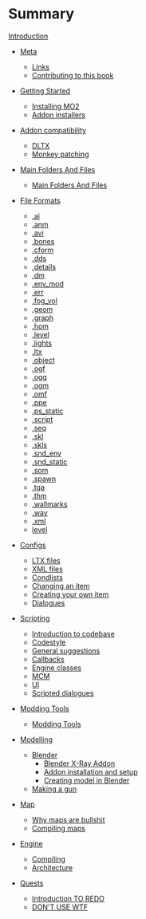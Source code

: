 # Summary

[Introduction](README.md)

- [Meta](meta/README.md)
    - [Links](meta/links.md)
    - [Contributing to this book](meta/contributing/README.md)

- [Getting Started](getting-started/README.md)
    - [Installing MO2](getting-started/installing-mo2.md)
    - [Addon installers](getting-started/addon-installers.md)

- [Addon compatibility]()
    - [DLTX]()
    - [Monkey patching](addon-compatibility/monkey-patching.md)

- [Main Folders And Files](main-folders-and-files/README.md)
    - [Main Folders And Files](main-folders-and-files/main-folders-and-files.md)

- [File Formats](file-formats/README.md)
    - [.ai](file-formats/.ai.md)
    - [.anm](file-formats/.anm.md)
    - [.avi](file-formats/.avi.md)
    - [.bones](file-formats/.bones.md)
    - [.cform](file-formats/.cfrom.md)
    - [.dds](file-formats/.dds.md)
    - [.details](file-formats/.details.md)
    - [.dm](file-formats/.dm.md)
    - [.env_mod](file-formats/.env_mod.md)
    - [.err](file-formats/.err.md)
    - [.fog_vol](file-formats/.fog_vol.md)
    - [.geom](file-formats/.geom.md)
    - [.graph](file-formats/.graph.md)
    - [.hom](file-formats/.hom.md)
    - [.level](file-formats/.level.md)
    - [.lights](file-formats/.lights.md)
    - [.ltx](file-formats/.ltx.md)
    - [.object](file-formats/.object.md)
    - [.ogf](file-formats/.ogf.md)
    - [.ogg](file-formats/.ogg.md)
    - [.ogm](file-formats/.ogm.md)
    - [.omf](file-formats/.omf.md)
    - [.ppe](file-formats/.ppe.md)
    - [.ps_static](file-formats/.ps_static.md)
    - [.script](file-formats/.script.md)
    - [.seq](file-formats/.seq.md)
    - [.skl](file-formats/.skl.md)
    - [.skls](file-formats/.skls.md)
    - [.snd_env](file-formats/.snd_env.md)
    - [.snd_static](file-formats/.snd_static.md)
    - [.som](file-formats/.som.md)
    - [.spawn](file-formats/.spawn.md)
    - [.tga](file-formats/.tga.md)
    - [.thm](file-formats/.thm.md)
    - [.wallmarks](file-formats/.wallmarks.md)
    - [.wav](file-formats/.wav.md)
    - [.xml](file-formats/.xml.md)
    - [level](file-formats/level.md)

- [Configs]()
    - [LTX files]()
    - [XML files]()
    - [Condlists](configs/condlists.md)
    - [Changing an item]()
    - [Creating your own item]()
    - [Dialogues]()

- [Scripting]()
    - [Introduction to codebase]()
    - [Codestyle]()
    - [General suggestions]()
    - [Callbacks]()
    - [Engine classes]()
    - [MCM]()
    - [UI]()
    - [Scripted dialogues]()

- [Modding Tools](modding-tools/README.md)
    - [Modding Tools](modding-tools/modding-tools.md)

- [Modelling]()
    - [Blender](blender/README.md)
        - [Blender X-Ray Addon](blender/blender-x-ray-addon-summary.md)
        - [Addon installation and setup](blender/addon-installation-and-setup.md)
        - [Creating model in Blender]()
    - [Making a gun]()

- [Map]()
    - [Why maps are bullshit]()
    - [Compiling maps]()

- [Engine]()
    - [Compiling]()
    - [Architecture]()

- [Quests](quests/README.md)
    - [Introduction TO REDO](quests/introduction/README.md)
    - [DON'T USE WTF]()

    
